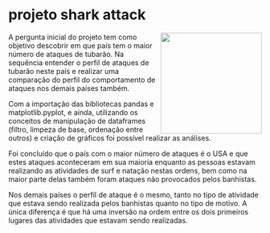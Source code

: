 # projeto shark attack

<img align="right" src="https://i.pinimg.com/originals/a2/7d/b5/a27db560c85c50c53b53648c234d82e3.jpg" alt="" width="201" height="201" />

A pergunta inicial do projeto tem como objetivo descobrir em que país tem o maior número de ataques de tubarão. Na sequência entender o perfil de ataques de tubarão neste país e realizar uma comparação do perfil do comportamento de ataques nos demais países também.

Com a importação das bibliotecas pandas e matplotlib.pyplot, e ainda, utilizando os conceitos de manipulação de dataframes (filtro, limpeza de base, ordenação entre outros) e criação de gráficos foi possível realizar as análises.

Foi concluído que o país com o maior número de ataques é o USA e que estes ataques aconteceram em sua maioria enquanto as pessoas estavam realizando as atividades de surf e natação nestas ordens, bem como na maior parte delas também foram ataques não provocados pelos banhistas. 

Nos demais países o perfil de ataque é o mesmo, tanto no tipo de atividade que estava sendo realizada pelos banhistas quanto no tipo de motivo. A única diferença é que há uma inversão na ordem entre os dois primeiros lugares das atividades que estavam sendo realizadas.


